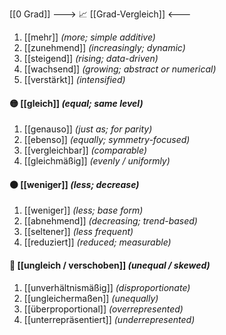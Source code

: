 [[0 Grad]]
---> 📈 [[Grad-Vergleich]] <---

1) [[mehr]] *(more; simple additive)*
2) [[zunehmend]] *(increasingly; dynamic)*
3) [[steigend]] *(rising; data-driven)*
4) [[wachsend]] *(growing; abstract or numerical)*
5) [[verstärkt]] *(intensified)*

#### 🟡 [[gleich]] *(equal; same level)*
1) [[genauso]] *(just as; for parity)*
2) [[ebenso]] *(equally; symmetry-focused)*
3) [[vergleichbar]] *(comparable)*
4) [[gleichmäßig]] *(evenly / uniformly)*

#### 🟠 [[weniger]] *(less; decrease)*
1) [[weniger]] *(less; base form)*
2) [[abnehmend]] *(decreasing; trend-based)*
3) [[seltener]] *(less frequent)*
4) [[reduziert]] *(reduced; measurable)*

#### 🔴 [[ungleich / verschoben]] *(unequal / skewed)*
1) [[unverhältnismäßig]] *(disproportionate)*
2) [[ungleichermaßen]] *(unequally)*
3) [[überproportional]] *(overrepresented)*
4) [[unterrepräsentiert]] *(underrepresented)*